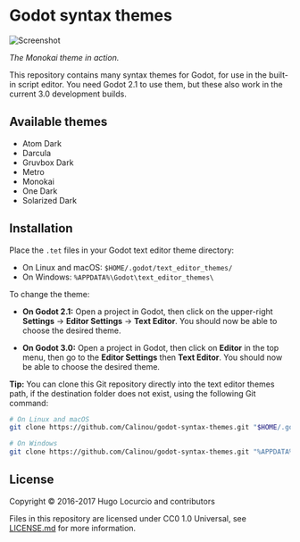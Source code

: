 # Godot syntax themes

![Screenshot](https://lut.im/T5RjyyWs9U/BUVYbEStfFe1pr3i.png)

*The Monokai theme in action.*

This repository contains many syntax themes for Godot, for use in the built-in
script editor. You need Godot 2.1 to use them, but these also work in
the current 3.0 development builds.

## Available themes

- Atom Dark
- Darcula
- Gruvbox Dark
- Metro
- Monokai
- One Dark
- Solarized Dark

## Installation

Place the `.tet` files in your Godot text editor theme directory:

- On Linux and macOS: `$HOME/.godot/text_editor_themes/`
- On Windows: `%APPDATA%\Godot\text_editor_themes\`

To change the theme:

- **On Godot 2.1:** Open a project in Godot, then click on the upper-right
   **Settings** → **Editor Settings** → **Text Editor**. You should now be able
   to choose the desired theme.

- **On Godot 3.0:** Open a project in Godot, then click on **Editor** in the top
  menu, then go to the **Editor Settings** then **Text Editor**. You should now be
  able to choose the desired theme.

**Tip:** You can clone this Git repository directly into the text editor themes
path, if the destination folder does not exist, using the following Git command:

```bash
# On Linux and macOS
git clone https://github.com/Calinou/godot-syntax-themes.git "$HOME/.godot/text_editor_themes"

# On Windows
git clone https://github.com/Calinou/godot-syntax-themes.git "%APPDATA%\Godot\text_editor_themes"
```

## License

Copyright © 2016-2017 Hugo Locurcio and contributors

Files in this repository are licensed under CC0 1.0 Universal,
see [LICENSE.md](/LICENSE.md) for more information.
